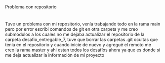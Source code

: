 #
Problema con repositorio
#

###
Tuve un problema con mi repositorio, venía trabajando todo en la rama main pero por error escribi comandos de git en otra carpeta y me creo submodulos a los cuales no me dejaba actualizar el repositorio de la carpeta desafio_entregable_7, tuve que borrar las carpetas .git ocultas que tenia en el repositorio y cuando inicie de nuevo y agregué el remoto me creo la rama master y ahi estan todos los desafíos ahora ya que es donde si me deja actualizar la información de mi proyecto
###
